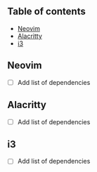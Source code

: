 ## Table of contents
* [Neovim](#neovim)
* [Alacritty](#alacritty)
* [i3](#i3)

## Neovim

- [ ] Add list of dependencies

## Alacritty

- [ ] Add list of dependencies

## i3

- [ ] Add list of dependencies